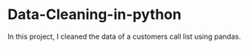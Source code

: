 # Data-Cleaning-in-python
In this project, I cleaned the data of a customers call list using pandas.
